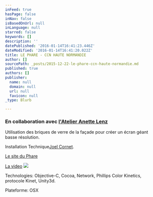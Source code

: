```yaml
---
inFeed: true
hasPage: false
inNav: false
isBasedOnUrl: null
inLanguage: null
starred: false
keywords: []
description: ''
datePublished: '2016-01-14T16:41:23.446Z'
dateModified: '2016-01-14T16:41:20.022Z'
title: LE PHARE - CCN HAUTE NORMANDIE
author: []
sourcePath: _posts/2015-12-22-le-phare-ccn-haute-normandie.md
published: true
authors: []
publisher:
  name: null
  domain: null
  url: null
  favicon: null
_type: Blurb

---
```

### En collaboration avec [l'Atelier ][0][Anette Lenz][1]

Utilisation des briques de verre de la façade pour créer un écran géant basse résolution.

Installation Technique[Joel Cornet][2].

[Le site du Phare][3]

[La video][4]
![](https://the-grid-user-content.s3-us-west-2.amazonaws.com/6d770f78-7bd0-41b9-a712-050962fab0e2.jpg)

Technologies: Objective-C, Cocoa, Network, Phillips Color Kinetics, protocole Kinet, Unity3d.

Plateforme: OSX

[0]: http://www.nicolasgalinotti.com/projects/
[1]: http://www.anettelenz.com/
[2]: http://akte.fr/accueil/la-compagnie/lequipe/joel-cornet/
[3]: http://www.lephare-ccn.fr/
[4]: https://vimeo.com/99483475